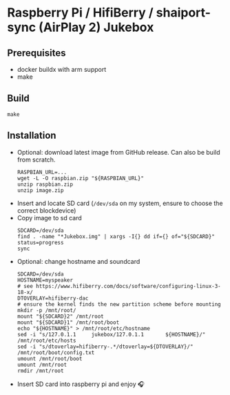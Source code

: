 # Raspberry Pi / HifiBerry / shaiport-sync (AirPlay 2) Jukebox

## Prerequisites

- docker buildx with arm support
- make

## Build

```shell-session
make
```

## Installation

- Optional: download latest image from GitHub release. Can also be build from scratch.
    ```shell-session
    RASPBIAN_URL=...
    wget -L -O raspbian.zip "${RASPBIAN_URL}"
    unzip raspbian.zip
    unzip image.zip
    ```
- Insert and locate SD card (`/dev/sda` on my system, ensure to choose the correct blockdevice)
- Copy image to sd card
    ```shell-session
    SDCARD=/dev/sda
    find . -name "*Jukebox.img" | xargs -I{} dd if={} of="${SDCARD}" status=progress
    sync
    ```
- Optional: change hostname and soundcard
    ```shell-session
    SDCARD=/dev/sda
    HOSTNAME=myspeaker
    # see https://www.hifiberry.com/docs/software/configuring-linux-3-18-x/
    DTOVERLAY=hifiberry-dac
    # ensure the kernel finds the new partition scheme before mounting
    mkdir -p /mnt/root/
    mount "${SDCARD}2" /mnt/root
    mount "${SDCARD}1" /mnt/root/boot
    echo "${HOSTNAME}" > /mnt/root/etc/hostname
    sed -i "s/127.0.1.1		jukebox/127.0.1.1		${HOSTNAME}/" /mnt/root/etc/hosts
    sed -i "s/dtoverlay=hifiberry-.*/dtoverlay=${DTOVERLAY}/" /mnt/root/boot/config.txt
    umount /mnt/root/boot
    umount /mnt/root
    rmdir /mnt/root
    ```
- Insert SD card into raspberry pi and enjoy 🎧
